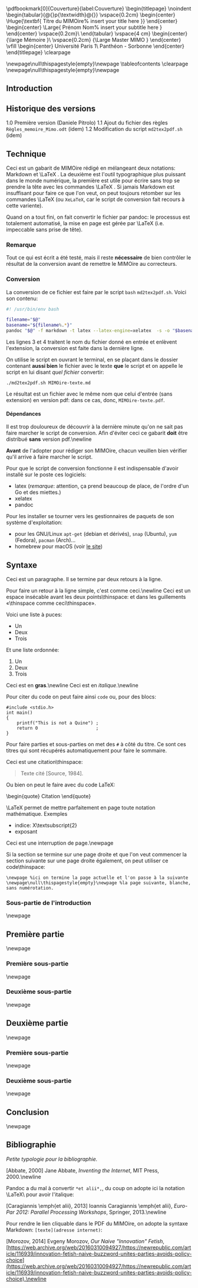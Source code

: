 \pdfbookmark[0]{Couverture}{label:Couverture}
\begin{titlepage}
  \noindent
  \begin{tabular}{@{}p{\textwidth}@{}}
    \vspace{0.2cm}
    \begin{center}
    \Huge{\textbf{
      Titre du MIMOire% insert your title here
    }}
    \end{center}
    \begin{center}
      \Large{
        Prénom Nom% insert your subtitle here
      }
    \end{center}
    \vspace{0.2cm}\\
  \end{tabular}
  \vspace{4 cm}
  \begin{center}
    {\large
      Mémoire
    }\\
    \vspace{0.2cm}
    {\Large
      Master MIMO
    }
  \end{center}
  \vfill
  \begin{center}
  Université Paris 1\\
  Panthéon - Sorbonne
  \end{center}
\end{titlepage}
\clearpage

\newpage\null\thispagestyle{empty}\newpage
\tableofcontents
\clearpage
\newpage\null\thispagestyle{empty}\newpage

## Introduction

## Historique des versions

1.0 Première version (Daniele Pitrolo)
1.1 Ajout du fichier des règles `Règles_memoire_Mimo.odt` (idem)
1.2 Modification du script `md2tex2pdf.sh` (idem)

## Technique

Ceci est un gabarit de MIMOire rédigé en mélangeant deux notations: Markdown et \LaTeX . La deuxième est l'outil typographique plus puissant dans le monde numérique, la première est utile pour écrire sans trop se prendre la tête avec les commandes \LaTeX . Si jamais Markdown est insuffisant pour faire ce que l'on veut, on peut toujours retomber sur les commandes \LaTeX (ou `XeLaTeX`, car le script de conversion fait recours à cette variente).

Quand on a tout fini, on fait convertir le fichier par pandoc: le processus est totalement automatisé, la mise en page est gérée par \LaTeX (i.e. impeccable sans prise de tête).

### Remarque

Tout ce qui est écrit a été testé, mais il reste **nécessaire** de bien contrôler le résultat de la conversion avant de remettre le MIMOire au correcteurs.


### Conversion

La conversion de ce fichier est faire par le script `bash` `md2tex2pdf.sh`. Voici son contenu:

```bash
#! /usr/bin/env bash

filename="$@"
basename="${filename%.*}"
pandoc "$@" -f markdown -t latex --latex-engine=xelatex  -s -o "$basename".pdf
```

Les lignes 3 et 4 traitent le nom du fichier donné en entrée et enlèvent l'extension, la conversion est faite dans la dernière ligne.

On utilise le script en ouvrant le terminal, en se plaçant dans le dossier contenant **aussi bien** le fichier avec le texte **que** le script et on appelle le script en lui disant *quel fichier* convertir:

```
./md2tex2pdf.sh MIMOire-texte.md
```

Le résultat est un fichier avec le même nom que celui d'entrée (sans extension) en version pdf: dans ce cas, donc, `MIMOire-texte.pdf`.

#### Dépendances

Il est trop douloureux de découvrir à la dernière minute qu'on ne sait pas faire marcher le script de conversion. Afin d'éviter ceci ce gabarit **doit** être distribué **sans** version pdf.\newline

**Avant** de l'adopter pour rédiger son MIMOire, chacun veuillen bien vérifier qu'il arrive à faire marcher le script.

Pour que le script de conversion fonctionne il est indispensable d'avoir installé sur le poste ces logiciels:

* latex (*remarque*: attention, ça prend beaucoup de place, de l'ordre d'un Go et des miettes.)
* xelatex
* pandoc

Pour les installer se tourner vers les gestionnaires de paquets de son système d'exploitation:

* pour les GNU/Linux `apt-get` (debian et dérivés), `snap` (Ubuntu), `yum` (Fedora), `pacman` (Arch)…
* homebrew pour macOS (voir [le site](http://brew.sh/))


## Syntaxe

Ceci est un paragraphe. Il se termine par deux retours à la ligne.

Pour faire un retour à la ligne simple, c'est comme ceci.\newline
Ceci est un espace insécable avant les deux points\thinspace: et dans les guillements «\thinspace comme ceci\thinspace».

Voici une liste à puces:

* Un
* Deux
* Trois

Et une liste ordonnée:

1. Un
2. Deux
3. Trois

Ceci est en **gras**.\newline
Ceci est en *italique*.\newline

Pour citer du code on peut faire ainsi `code` ou, pour des blocs:

```
#include <stdio.h>
int main()
{
    printf("This is not a Quine") ;
    return 0                      ;
}
```

Pour faire parties et sous-parties on met des `#` à côté du titre. Ce sont ces titres qui sont récupérés automatiquement pour faire le sommaire.

Ceci est une citation\thinspace:

> Texte cité [Source, 1984].

Ou bien on peut le faire avec du code LaTeX:

\begin{quote}
Citation
\end{quote}

\LaTeX permet de mettre parfaitement en page toute notation mathématique. Exemples

* indice: X\textsubscript{2}
* exposant 

Ceci est une interruption de page.\newpage

Si la section se termine sur une page droite et que l'on veut commencer la section suivante sur une page droite également, on peut utiliser ce code\thinspace:
```
\newpage %ici on termine la page actuelle et l'on passe à la suivante
\newpage\null\thispagestyle{empty}\newpage %la page suivante, blanche, sans numérotation.
```

### Sous-partie de l'introduction
\newpage
## Première partie
\newpage
### Première sous-partie
\newpage
### Deuxième sous-partie
\newpage
## Deuxième partie
\newpage
### Première sous-partie
\newpage
### Deuxième sous-partie
\newpage
## Conclusion
\newpage
## Bibliographie

*Petite typologie pour la bibliographie.*

[Abbate, 2000] Jane Abbate, *Inventing the Internet*, MIT Press, 2000.\newline

Pandoc a du mal à convertir `*et alii*,`, du coup on adopte ici la notation \LaTeX\ pour avoir l'italique:

[Caragiannis \emph{et alii}, 2013] Ioannis Caragiannis \emph{et alii}, *Euro-Par 2012: Parallel Processing Workshops*, Springer, 2013.\newline

Pour rendre le lien cliquable dans le PDF du MIMOire, on adopte la syntaxe Markdown: `[texte](adresse internet)`:

[Morozov, 2014] Evgeny Morozov, *Our Naive "Innovation" Fetish*, [https://web.archive.org/web/20160310094927/https://newrepublic.com/article/116939/innovation-fetish-naive-buzzword-unites-parties-avoids-policy-choice](https://web.archive.org/web/20160310094927/https://newrepublic.com/article/116939/innovation-fetish-naive-buzzword-unites-parties-avoids-policy-choice).\newline